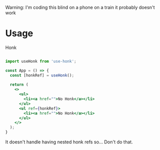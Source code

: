 Warning: I'm coding this blind on a phone on a train it probably doesn't work

# Usage

Honk

```jsx

import useHonk from 'use-honk';

const App = () => {
  const [honkRef] = useHonk();
  
  return (
    <>
      <ul>
        <li><a href="">No Honk</a></li>
      </ul>
      <ul ref={honkRef}>
        <li><a href="">No Honk</a></li>
      </ul>
    </>
  );
}
```

It doesn't handle having nested honk refs so... Don't do that.
